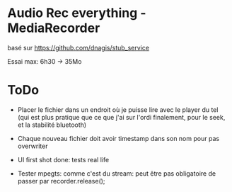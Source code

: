 # Audio Rec everything - MediaRecorder

basé sur https://github.com/dnagis/stub_service 

Essai max: 6h30 -> 35Mo

# ToDo

* Placer le fichier dans un endroit où je puisse lire avec le player du tel (qui est plus pratique que ce que j'ai sur l'ordi finalement, pour le seek, et la stabilité
	bluetooth)

* Chaque nouveau fichier doit avoir timestamp dans son nom pour pas overwriter

* UI first shot done: tests real life

* Tester mpegts: comme c'est du stream: peut être pas obligatoire de passer par recorder.release();


 
 


